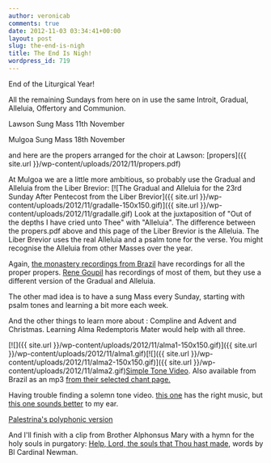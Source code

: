 ```yaml
---
author: veronicab
comments: true
date: 2012-11-03 03:34:41+00:00
layout: post
slug: the-end-is-nigh
title: The End Is Nigh!
wordpress_id: 719
---
```


End of the Liturgical Year!

All the remaining Sundays from here on in use the same Introit, Gradual, Alleluia, Offertory and Communion.

Lawson Sung Mass 11th November

Mulgoa Sung Mass 18th November

and here are the propers arranged for the choir at Lawson:
[propers]({{ site.url }}/wp-content/uploads/2012/11/propers.pdf)

At Mulgoa we are a little more ambitious, so probably use the Gradual and Alleluia from the Liber Brevior:
[![The Gradual and Alleluia for the 23rd Sunday After Pentecost from the Liber Brevior]({{ site.url }}/wp-content/uploads/2012/11/gradalle-150x150.gif)]({{ site.url }}/wp-content/uploads/2012/11/gradalle.gif)  Look at the juxtaposition of "Out of the depths I have cried unto Thee" with "Alleluia".  The difference between the propers.pdf above and this page of the Liber Brevior is the Alleluia.  The Liber Brevior uses the real Alleluia and a psalm tone for the verse.  You might recognise the Alleluia from other Masses over the year.

Again, [the monastery recordings from Brazil](http://www.christusrex.org/www2/cantgreg/trid_dXXIIIpostPentecosten.html) have recordings for all the proper propers.  [Rene Goupil](http://www.renegoupil.org) has recordings of most of them, but they use a different version of the Gradual and Alleluia.

The other mad idea is to have a sung Mass every Sunday, starting with psalm tones and learning a bit more each week.

And the other things to learn more about : Compline and Advent and Christmas.  Learning Alma Redemptoris Mater would help with all three.

[![]({{ site.url }}/wp-content/uploads/2012/11/alma1-150x150.gif)]({{ site.url }}/wp-content/uploads/2012/11/alma1.gif)[![]({{ site.url }}/wp-content/uploads/2012/11/alma2-150x150.gif)]({{ site.url }}/wp-content/uploads/2012/11/alma2.gif)[Simple Tone Video](http://www.youtube.com/watch?v=iq5CKlOyeMk).  Also available from Brazil as an mp3 [from their selected chant page.](http://www.christusrex.org/www2/cantgreg/cantos_selec_eng.html)

Having trouble finding a solemn tone video.  [this one](http://www.youtube.com/watch?v=L2F-ut_MU6E) has the right music, but [this one sounds better](http://www.youtube.com/watch?v=FcowATvgOzo) to my ear.

[Palestrina's polyphonic version](http://www.youtube.com/watch?v=uWq-SdmNMmA)

And I'll finish with a clip from Brother Alphonsus Mary with a hymn for the holy souls in purgatory: [Help, Lord, the souls that Thou hast made](http://www.youtube.com/watch?v=Y7iyY1n__qI), words by Bl Cardinal Newman.
